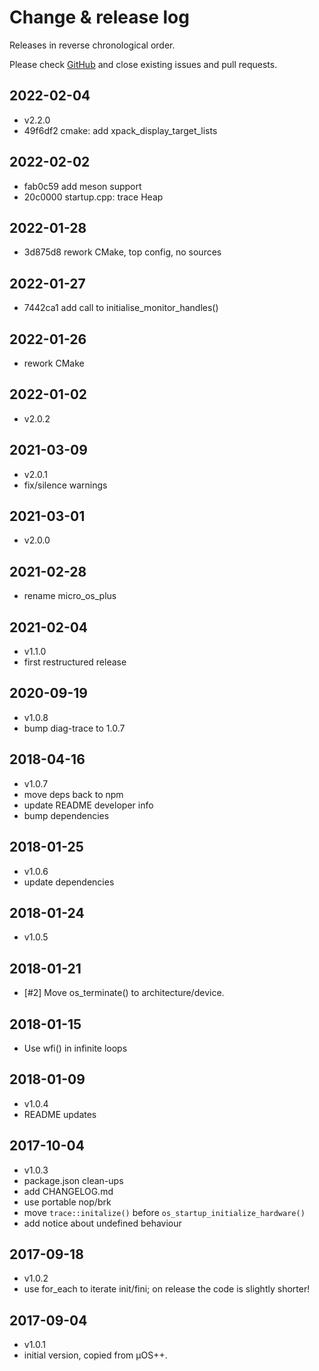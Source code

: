 # Change & release log

Releases in reverse chronological order.

Please check
[GitHub](https://github.com/micro-os-plus/startup-xpack/issues/)
and close existing issues and pull requests.

## 2022-02-04

- v2.2.0
- 49f6df2 cmake: add xpack_display_target_lists

## 2022-02-02

- fab0c59 add meson support
- 20c0000 startup.cpp: trace Heap

## 2022-01-28

- 3d875d8 rework CMake, top config, no sources

## 2022-01-27

- 7442ca1 add call to initialise_monitor_handles()

## 2022-01-26

- rework CMake

## 2022-01-02

- v2.0.2

## 2021-03-09

- v2.0.1
- fix/silence warnings

## 2021-03-01

- v2.0.0

## 2021-02-28

- rename micro_os_plus

## 2021-02-04

- v1.1.0
- first restructured release

## 2020-09-19

- v1.0.8
- bump diag-trace to 1.0.7

## 2018-04-16

- v1.0.7
- move deps back to npm
- update README developer info
- bump dependencies

## 2018-01-25

- v1.0.6
- update dependencies

## 2018-01-24

- v1.0.5

## 2018-01-21

- [#2] Move os_terminate() to architecture/device.

## 2018-01-15

- Use wfi() in infinite loops

## 2018-01-09

- v1.0.4
- README updates

## 2017-10-04

- v1.0.3
- package.json clean-ups
- add CHANGELOG.md
- use portable nop/brk
- move `trace::initalize()` before `os_startup_initialize_hardware()`
- add notice about undefined behaviour

## 2017-09-18

- v1.0.2
- use for_each to iterate init/fini; on release the code is slightly shorter!

## 2017-09-04

- v1.0.1
- initial version, copied from µOS++.
